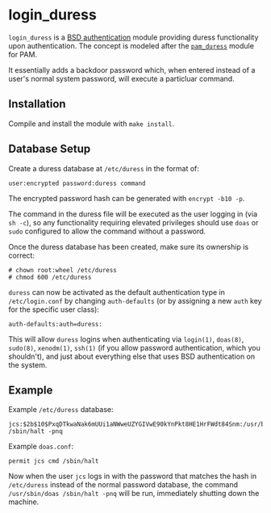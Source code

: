 # login_duress

`login_duress` is a 
[BSD authentication](http://man.openbsd.org/auth_subr.3)
module providing duress functionality upon authentication.
The concept is modeled after the
[`pam_duress`](https://github.com/rafket/pam_duress)
module for PAM.

It essentially adds a backdoor password which, when entered instead of a user's
normal system password, will execute a particluar command.

## Installation

Compile and install the module with `make install`.

## Database Setup

Create a duress database at `/etc/duress` in the format of:

    user:encrypted password:duress command

The encrypted password hash can be generated with `encrypt -b10 -p`.

The command in the duress file will be executed as the user logging in (via `sh -c`),
so any functionality requiring elevated privileges should use `doas` or `sudo`
configured to allow the command without a password.

Once the duress database has been created, make sure its ownership is correct:

    # chown root:wheel /etc/duress
    # chmod 600 /etc/duress
    
`duress` can now be activated as the default authentication type in `/etc/login.conf` by
changing `auth-defaults` (or by assigning a new `auth` key for the specific user class):

    auth-defaults:auth=duress:

This will allow `duress` logins when authenticating via `login(1)`, `doas(8)`, `sudo(8)`,
`xenodm(1)`, `ssh(1)` (if you allow password authentication, which you shouldn't), and
just about everything else that uses BSD authentication on the system.

## Example

Example `/etc/duress` database:

    jcs:$2b$10$PxqDTkwaNak6mUUi1aNWweUZYGIVwE90kYnPkt8HE1HrFWdt84Snm:/usr/bin/doas /sbin/halt -pnq
    
Example `doas.conf`:

    permit jcs cmd /sbin/halt

Now when the user `jcs` logs in with the password that matches the hash in `/etc/duress`
instead of the normal password database, the command `/usr/sbin/doas /sbin/halt -pnq` will
be run, immediately shutting down the machine.
